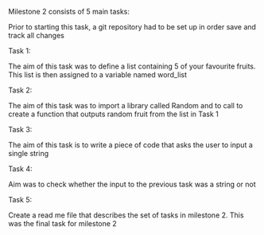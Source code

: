 Milestone 2 consists of 5 main tasks:


Prior to starting this task, a git repository had to be set up in order save and track all changes

Task 1:

The aim of this task was to define a list containing 5 of your favourite fruits.
This list is then assigned to a variable named word_list


Task 2:

The aim of this task was to import a library called Random and to call to create a function that outputs random fruit from the list in Task 1

Task 3:

The aim of this task is to write a piece of code that asks the user to input a single string

Task 4:

Aim was to check whether the input to the previous task was a string or not

Task 5:

Create a read me file that describes the set of tasks in milestone 2. This was the final task for milestone 2
 
